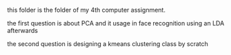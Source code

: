 this folder is the folder of my 4th computer assignment.

the first question is about PCA and it usage in face recognition using an LDA afterwards

the second question is designing a kmeans clustering class by scratch
